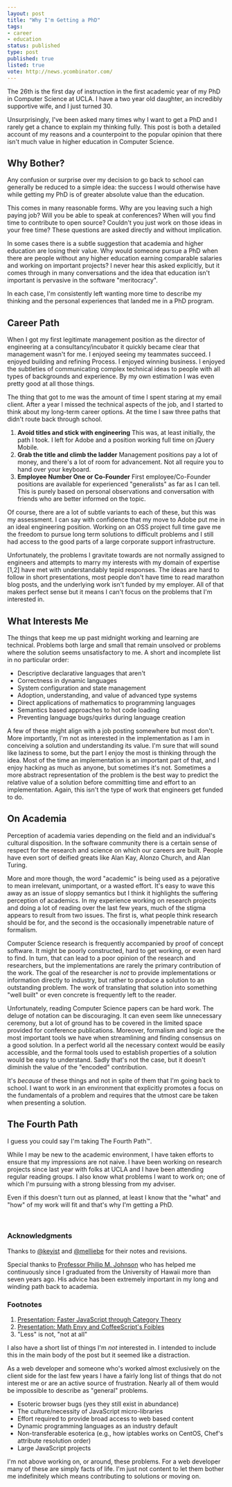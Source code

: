 ```yaml
---
layout: post
title: "Why I'm Getting a PhD"
tags:
- career
- education
status: published
type: post
published: true
listed: true
vote: http://news.ycombinator.com/
---
```


The 26th is the first day of instruction in the first academic year of my PhD in Computer Science at UCLA. I have a two year old daughter, an incredibly supportive wife, and I just turned 30.

Unsurprisingly, I've been asked many times why I want to get a PhD and I rarely get a chance to explain my thinking fully. This post is both a detailed account of my reasons and a counterpoint to the popular opinion that there isn't much value in higher education in Computer Science.

## Why Bother?

Any confusion or surprise over my decision to go back to school can generally be reduced to a simple idea: the success I would otherwise have while getting my PhD is of greater absolute value than the education.

This comes in many reasonable forms. Why are you leaving such a high paying job? Will you be able to speak at conferences? When will you find time to contribute to open source? Couldn't you just work on those ideas in your free time? These questions are asked directly and without implication.

In some cases there is a subtle suggestion that academia and higher education are losing their value. Why would someone pursue a PhD when there are people without any higher education earning comparable salaries and working on important projects? I never hear this asked explicitly, but it comes through in many conversations and the idea that education isn't important is pervasive in the software "meritocracy".

In each case, I'm consistently left wanting more time to describe my thinking and the personal experiences that landed me in a PhD program.

## Career Path

When I got my first legitimate management position as the director of engineering at a consultancy/incubator it quickly became clear that management wasn't for me. I enjoyed seeing my teammates succeed. I enjoyed building and refining Process. I enjoyed winning business. I enjoyed the subtleties of communicating complex technical ideas to people with all types of backgrounds and experience. By my own estimation I was even pretty good at all those things.

The thing that got to me was the amount of time I spent staring at my email client. After a year I missed the technical aspects of the job, and I started to think about my long-term career options. At the time I saw three paths that didn't route back through school.

1. **Avoid titles and stick with engineering** This was, at least initially, the path I took. I left for Adobe and a position working full time on jQuery Mobile.
2. **Grab the title and climb the ladder** Management positions pay a lot of money, and there's a lot of room for advancement. Not all require you to hand over your keyboard.
3. **Employee Number One or Co-Founder** First employee/Co-Founder positions are available for experienced "generalists" as far as I can tell. This is purely based on personal observations and conversation with friends who are better informed on the topic.

Of course, there are a lot of subtle variants to each of these, but this was my assessment. I can say with confidence that my move to Adobe put me in an ideal engineering position. Working on an OSS project full time gave me the freedom to pursue long term solutions to difficult problems and I still had access to the good parts of a large corporate support infrastructure.

Unfortunately, the problems I gravitate towards are not normally assigned to engineers and attempts to marry my interests with my domain of expertise [1,2] have met with understandably tepid responses. The ideas are hard to follow in short presentations, most people don't have time to read marathon blog posts, and the underlying work isn't funded by my employer. All of that makes perfect sense but it means I can't focus on the problems that I'm interested in.

## What Interests Me

The things that keep me up past midnight working and learning are technical. Problems both large and small that remain unsolved or problems where the solution seems unsatisfactory to me. A short and incomplete list in no particular order:

* Descriptive declarative languages that aren't
* Correctness in dynamic languages
* System configuration and state management
* Adoption, understanding, and value of advanced type systems
* Direct applications of mathematics to programming languages
* Semantics based approaches to hot code loading
* Preventing language bugs/quirks during language creation

A few of these might align with a job posting somewhere but most don't. More importantly, I'm not as interested in the implementation as I am in conceiving a solution and understanding its value. I'm sure that will sound like laziness to some, but the part I enjoy the most is thinking through the idea. Most of the time an implementation is an important part of that, and I enjoy hacking as much as anyone, but sometimes it's not. Sometimes a more abstract representation of the problem is the best way to predict the relative value of a solution before committing time and effort to an implementation. Again, this isn't the type of work that engineers get funded to do.

## On Academia

Perception of academia varies depending on the field and an individual's cultural disposition. In the software community there is a certain sense of respect for the research and science on which our careers are built. People have even sort of deified greats like Alan Kay, Alonzo Church, and Alan Turing.

More and more though, the word "academic" is being used as a pejorative to mean irrelevant, unimportant, or a wasted effort. It's easy to wave this away as an issue of sloppy semantics but I think it highlights the suffering perception of academics. In my experience working on research projects and doing a lot of reading over the last few years, much of the stigma appears to result from two issues. The first is, what people think research should be for, and the second is the occasionally impenetrable nature of formalism.

Computer Science research is frequently accompanied by proof of concept software. It might be poorly constructed, hard to get working, or even hard to find. In turn, that can lead to a poor opinion of the research and researchers, but the implementations are rarely the primary contribution of the work. The goal of the researcher is *not* to provide implementations or information directly to industry, but rather to produce a solution to an outstanding problem. The work of translating that solution into something "well built" or even concrete is frequently left to the reader.

Unfortunately, reading Computer Science papers can be hard work. The deluge of notation can be discouraging. It can even seem like unnecessary ceremony, but a lot of ground has to be covered in the limited space provided for conference publications. Moreover, formalism and logic are the most important tools we have when streamlining and finding consensus on a good solution. In a perfect world all the necessary context would be easily accessible, and the formal tools used to establish properties of a solution would be easy to understand. Sadly that's not the case, but it doesn't diminish the value of the "encoded" contribution.

It's *because* of these things and not in spite of them that I'm going back to school. I want to work in an environment that explicitly promotes a focus on the fundamentals of a problem and requires that the utmost care be taken when presenting a solution.

## The Fourth Path

I guess you could say I'm taking The Fourth Path™.

While I may be new to the academic environment, I have taken efforts to ensure that my impressions are not naive. I have been working on research projects since last year with folks at UCLA and I have been attending regular reading groups. I also know what problems I want to work on; one of which I'm pursuing with a strong blessing from my adviser.

Even if this doesn't turn out as planned, at least I know that the "what" and "how" of my work will fit and that's why I'm getting a PhD.

<br/>

### Acknowledgments

Thanks to [@keyist](https://twitter.com/keyist) and [@melliebe](https://twitter.com/melliebe) for their notes and revisions.

Special thanks to [Professor Philip M. Johnson](
http://philipmjohnson.wordpress.com/) who has helped me continuously since I graduated from the University of Hawaii more than seven years ago. His advice has been extremely important in my long and winding path back to academia.

### Footnotes

1. [Presentation: Faster JavaScript through Category Theory](/2013/08/29/presentation-faster-javascript-through-category-theory/)
2. [Presentation: Math Envy and CoffeeScript's Foibles](/2013/07/19/presentation-math-envy-and-coffeescripts-foibles/)
3. "Less" is not, "not at all"

I also have a short list of things I'm *not* interested in. I intended to include this in the main body of the post but it seemed like a distraction.

As a web developer and someone who's worked almost exclusively on the client side for the last few years I have a fairly long list of things that do not interest me or are an active source of frustration. Nearly all of them would be impossible to describe as "general" problems.

* Esoteric browser bugs (yes they still exist in abundance)
* The culture/necessity of JavaScript micro-libraries
* Effort required to provide broad access to web based content
* Dynamic programming languages as an industry default
* Non-transferable esoterica (e.g., how iptables works on CentOS, Chef's attribute resolution order)
* Large JavaScript projects

I'm not above working on, or around, these problems. For a web developer many of these are simply facts of life. I'm just not content to let them bother me indefinitely which means contributing to solutions or moving on.
